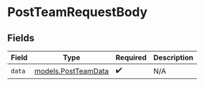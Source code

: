 # PostTeamRequestBody


## Fields

| Field                                            | Type                                             | Required                                         | Description                                      |
| ------------------------------------------------ | ------------------------------------------------ | ------------------------------------------------ | ------------------------------------------------ |
| `data`                                           | [models.PostTeamData](../models/postteamdata.md) | :heavy_check_mark:                               | N/A                                              |